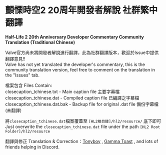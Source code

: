 # 顫慄時空2 20周年開發者解說 社群繁中翻譯 
<b>Half-Life 2 20th Anniversary Developer Commentary Community Translation (Traditional Chinese)</b>

Valve官方尚未將開發者解說進行翻譯，此為社群翻譯版本，歡迎於Issue中提供翻譯意見!!<br>
Valve has not yet translated the developer's commentary, 
this is the community translation version, feel free to comment on the translation in the "Issues" tab.

檔案包含 Files Contain: <br>
closecaption_tchinese.txt - Main caption file 主要字幕檔<br>
closecaption_tchinese.dat - Compiled caption file 已編譯之字幕檔<br>
closecaption_tchinese.dat.bak - Backup file for original .dat file 備份字幕檔(未翻譯)<br>

將`closecaption_tchinese.dat`檔案覆蓋至 `[HL2根目錄]/hl2/resource/` 底下即可<br>
Just overwrite the `closecaption_tchinese.dat` file under the path `[HL2 Root Folder]/hl2/resource`

翻譯與修正 Translation & Correction：[Tonyboy](https://steamcommunity.com/profiles/76561197981873190/) , [Gamma Toast](https://steamcommunity.com/id/gamma_toast/) , and lots of friends helping in Discord.
